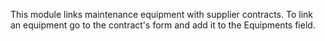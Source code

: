 This module links maintenance equipment with supplier contracts. To link
an equipment go to the contract's form and add it to the Equipments
field.
